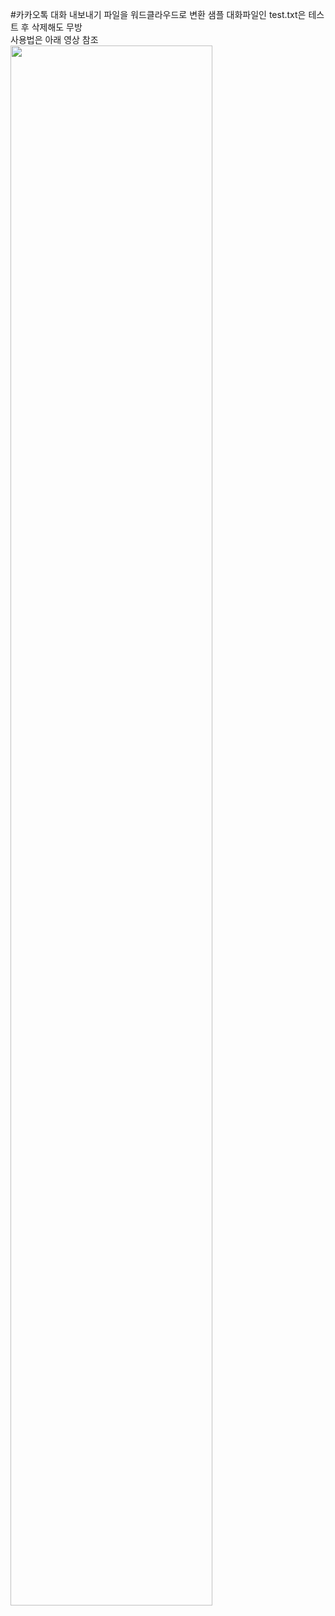 #카카오톡 대화 내보내기 파일을 워드클라우드로 변환
샘플 대화파일인 test.txt은 테스트 후 삭제해도 무방 <br>
사용법은 아래 영상 참조 <br>
<img width="80%" src="https://user-images.githubusercontent.com/98293904/184367456-2e519b07-0e52-47e2-8cd2-e4b5bce59e54.gif"/>
